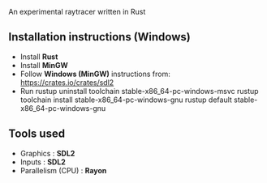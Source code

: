 An experimental raytracer written in Rust

## Installation instructions (Windows)

- Install **Rust**
- Install **MinGW**
- Follow **Windows (MinGW)** instructions from: https://crates.io/crates/sdl2
- Run
    rustup uninstall toolchain stable-x86_64-pc-windows-msvc
    rustup toolchain install stable-x86_64-pc-windows-gnu
    rustup default stable-x86_64-pc-windows-gnu

## Tools used

- Graphics : **SDL2**
- Inputs : **SDL2**
- Parallelism (CPU) : **Rayon**
